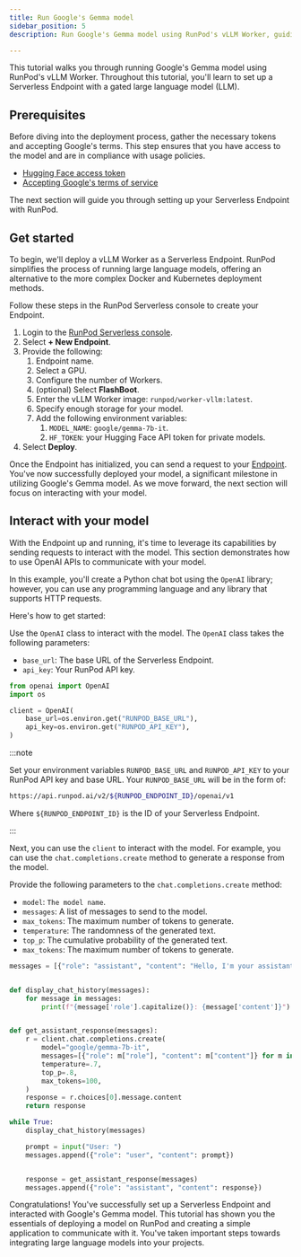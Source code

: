 ```yaml
---
title: Run Google's Gemma model
sidebar_position: 5
description: Run Google's Gemma model using RunPod's vLLM Worker, guiding you to set up a Serverless Endpoint with a gated large language model (LLM).

---
```


This tutorial walks you through running Google's Gemma model using RunPod's vLLM Worker.
Throughout this tutorial, you'll learn to set up a Serverless Endpoint with a gated large language model (LLM).

## Prerequisites

Before diving into the deployment process, gather the necessary tokens and accepting Google's terms.
This step ensures that you have access to the model and are in compliance with usage policies.

- [Hugging Face access token](https://huggingface.co/settings/tokens)
- [Accepting Google's terms of service](https://huggingface.co/google/gemma-7b)

The next section will guide you through setting up your Serverless Endpoint with RunPod.

## Get started

To begin, we'll deploy a vLLM Worker as a Serverless Endpoint.
RunPod simplifies the process of running large language models, offering an alternative to the more complex Docker and Kubernetes deployment methods.

Follow these steps in the RunPod Serverless console to create your Endpoint.

1. Login to the [RunPod Serverless console](https://www.runpod.io/console/serverless).
2. Select **+ New Endpoint**.
3. Provide the following:
   1. Endpoint name.
   2. Select a GPU.
   3. Configure the number of Workers.
   4. (optional) Select **FlashBoot**.
   5. Enter the vLLM Worker image: `runpod/worker-vllm:latest`.
   6. Specify enough storage for your model.
   7. Add the following environment variables:
      1. `MODEL_NAME`: `google/gemma-7b-it`.
      2. `HF_TOKEN`: your Hugging Face API token for private models.
4. Select **Deploy**.

Once the Endpoint has initialized, you can send a request to your [Endpoint](/serverless/endpoints/get-started).
You've now successfully deployed your model, a significant milestone in utilizing Google's Gemma model.
As we move forward, the next section will focus on interacting with your model.

## Interact with your model

With the Endpoint up and running, it's time to leverage its capabilities by sending requests to interact with the model.
This section demonstrates how to use OpenAI APIs to communicate with your model.

In this example, you'll create a Python chat bot using the `OpenAI` library; however, you can use any programming language and any library that supports HTTP requests.

Here's how to get started:

Use the `OpenAI` class to interact with the model. The `OpenAI` class takes the following parameters:

- `base_url`: The base URL of the Serverless Endpoint.
- `api_key`: Your RunPod API key.

```python
from openai import OpenAI
import os

client = OpenAI(
    base_url=os.environ.get("RUNPOD_BASE_URL"),
    api_key=os.environ.get("RUNPOD_API_KEY"),
)
```

:::note

Set your environment variables `RUNPOD_BASE_URL` and `RUNPOD_API_KEY` to your RunPod API key and base URL.
Your `RUNPOD_BASE_URL` will be in the form of:

```bash
https://api.runpod.ai/v2/${RUNPOD_ENDPOINT_ID}/openai/v1
```

Where `${RUNPOD_ENDPOINT_ID}` is the ID of your Serverless Endpoint.

:::

Next, you can use the `client` to interact with the model. For example, you can use the `chat.completions.create` method to generate a response from the model.

Provide the following parameters to the `chat.completions.create` method:

- `model`: `The model name`.
- `messages`: A list of messages to send to the model.
- `max_tokens`: The maximum number of tokens to generate.
- `temperature`: The randomness of the generated text.
- `top_p`: The cumulative probability of the generated text.
- `max_tokens`: The maximum number of tokens to generate.

```python
messages = [{"role": "assistant", "content": "Hello, I'm your assistant. How can I help you today?"}]


def display_chat_history(messages):
    for message in messages:
        print(f"{message['role'].capitalize()}: {message['content']}")


def get_assistant_response(messages):
    r = client.chat.completions.create(
        model="google/gemma-7b-it",
        messages=[{"role": m["role"], "content": m["content"]} for m in messages],
        temperature=.7,
        top_p=.8,
        max_tokens=100,
    )
    response = r.choices[0].message.content
    return response

while True:
    display_chat_history(messages)

    prompt = input("User: ")
    messages.append({"role": "user", "content": prompt})


    response = get_assistant_response(messages)
    messages.append({"role": "assistant", "content": response})
```

Congratulations!
You've successfully set up a Serverless Endpoint and interacted with Google's Gemma model.
This tutorial has shown you the essentials of deploying a model on RunPod and creating a simple application to communicate with it.
You've taken important steps towards integrating large language models into your projects.
